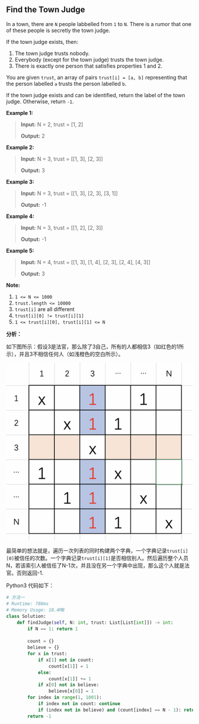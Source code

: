 ## Find the Town Judge

In a town, there are `N` people labbelled from `1` to `N`. There is a rumor that one of these people is secretly the town judge.

If the town judge exists, then:

1. The town judge trusts nobody.
2. Everybody (except for the town judge) trusts the town judge.
3. There is exactly one person that satisfies properties 1 and 2.

You are given `trust`, an array of pairs `trust[i] = [a, b]` representing that the person labelled `a` trusts the person labelled `b`.

If the town judge exists and can be identified, return the label of the town judge. Otherwise, return `-1`.

**Example 1:**

> **Input:** N = 2, trust = [1, 2]
>
> **Output:** 2

**Example 2:**

> **Input:** N = 3, trust = [[1, 3], [2, 3]]
>
> **Output:** 3

**Example 3:**

> **Input:** N = 3, trust = [[1, 3], [2, 3], [3, 1]]
>
> **Output:** -1

**Example 4:**

> **Input:** N = 3, trust = [[1, 2], [2, 3]]
>
> **Output:** -1

**Example 5:**

> **Input:** N = 4, trust = [[1, 3], [1, 4], [2, 3], [2, 4], [4, 3]]
>
> **Output:** 3

**Note:**

1. `1 <= N <= 1000`
2. `trust.length <= 10000`
3. `trust[i]` are all different
4. `trust[i][0] != trust[i][1]`
5. `1 <= trust[i][0], trust[i][1] <= N`

**分析：**

如下图所示：假设3是法官，那么除了3自己，所有的人都相信3（如红色的1所示），并且3不相信任何人（如浅橙色的空白所示）。

<img src="./images/May-Week2-3.png" alt="分析图" style="zoom:50%;" />

最简单的想法就是，遍历一次列表的同时构建两个字典，一个字典记录`trust[i][0]`被信任的次数。一个字典记录`trust[i][1]`是否相信别人。然后遍历整个人员N，若该索引人被信任了N-1次，并且没在另一个字典中出现，那么这个人就是法官。否则返回-1.


Python3 代码如下：

```python
# 方法一
# Runtime: 788ms
# Memory Usage: 18.4MB
class Solution:
    def findJudge(self, N: int, trust: List[List[int]]) -> int:
        if N == 1: return 1
        
        count = {}
        believe = {}
        for x in trust:
            if x[1] not in count:
                count[x[1]] = 1
            else:
                count[x[1]] += 1
            if x[0] not in believe:
                believe[x[0]] = 1
        for index in range(1, 1001):
            if index not in count: continue
            if (index not in believe) and (count[index] == N - 1): return index
        return -1
```

